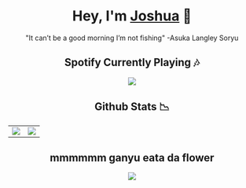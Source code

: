 <h1 align="center">Hey, I'm <a href="https://www.cocogoat.xyz">Joshua</a> 🚀</h1>
<p align="center">"It can’t be a good morning I’m not fishing" -Asuka Langley Soryu</p>
<h2 align="center">Spotify Currently Playing 🎶</h1>
<p align="center">
  <a href="https://open.spotify.com/user/joshthekid234">
    <img src="https://novatorem-sigma-vert.vercel.app/api/spotify?background_color=333&border_color=ffffff">
  </a>
</p>
<h2 align="center">Github Stats 📉</h2>
<table width="100%">
  <td width="50%">
    <a href="https://skyline.github.com/Joshua-Noakes1/2022">
      <img src="https://github-readme-stats-joshuanoakes1.vercel.app/api?username=joshua-noakes1&show_icons=true&theme=radical">
    </a>
  </td>
  <td width="50%">
    <a href="https://skyline.github.com/Joshua-Noakes1/2022">
      <img src="https://github-readme-streak-stats.herokuapp.com?user=joshua-noakes1&theme=radical">
    </a>
  </td>
</table>
<h2 align="center">mmmmmm ganyu eata da flower</h2>
<p align="center">
  <img src="https:&#x2F;&#x2F;raw.githubusercontent.com&#x2F;Joshua-Noakes1&#x2F;joshua-noakes1&#x2F;trunk&#x2F;lib&#x2F;gifs&#x2F;media&#x2F;ganyu-flowers.gif?raw&#x3D;true">
</p>
